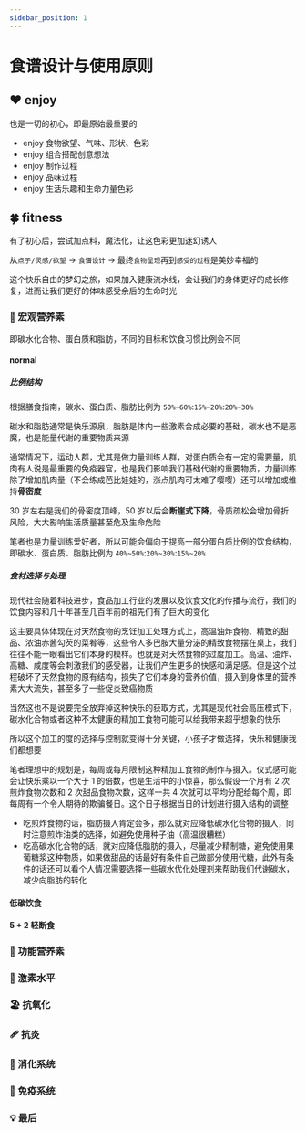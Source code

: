 ```yaml
---
sidebar_position: 1
---
```


# 食谱设计与使用原则

## ❤️ enjoy

也是一切的初心，即最原始最重要的

- enjoy 食物欲望、气味、形状、色彩
- enjoy 组合搭配创意想法
- enjoy 制作过程
- enjoy 品味过程
- enjoy 生活乐趣和生命力量色彩

## 🍀 fitness

有了初心后，尝试加点料，魔法化，让这色彩更加迷幻诱人

从`点子/灵感/欲望` → `食谱设计` → 最终`食物呈现`再到`感受的过程`是美妙幸福的

这个快乐自由的梦幻之旅，如果加入健康流水线，会让我们的身体更好的成长修复，进而让我们更好的体味感受余后的生命时光

### 🍱 宏观营养素

即碳水化合物、蛋白质和脂肪，不同的目标和饮食习惯比例会不同

#### normal

##### 比例结构

根据膳食指南，碳水、蛋白质、脂肪比例为 `50%~60%`:`15%~20%`:`20%~30%`

碳水和脂肪通常是快乐源泉，脂肪是体内一些激素合成必要的基础，碳水也不是恶魔，也是能量代谢的重要物质来源

通常情况下，运动人群，尤其是做力量训练人群，对蛋白质会有一定的需要量，肌肉有人说是最重要的免疫器官，也是我们影响我们基础代谢的重要物质，力量训练除了增加肌肉量（不会练成芭比娃娃的，涨点肌肉可太难了嘤嘤）还可以增加或维持**骨密度**

30 岁左右是我们的骨密度顶峰，50 岁以后会**断崖式下降**，骨质疏松会增加骨折风险，大大影响生活质量甚至危及生命危险

笔者也是力量训练爱好者，所以可能会偏向于提高一部分蛋白质比例的饮食结构，即碳水、蛋白质、脂肪比例为 `40%~50%`:`20%~30%`:`15%~20%`

##### 食材选择与处理

现代社会随着科技进步，食品加工行业的发展以及饮食文化的传播与流行，我们的饮食内容和几十年甚至几百年前的祖先们有了巨大的变化

这主要具体体现在对天然食物的烹饪加工处理方式上，高温油炸食物、精致的甜品、浓油赤酱勾芡的菜肴等，这些令人多巴胺大量分泌的精致食物摆在桌上，我们往往不能一眼看出它们本身的模样。也就是对天然食物的过度加工。高温、油炸、高糖、咸度等会刺激我们的感受器，让我们产生更多的快感和满足感。但是这个过程破坏了天然食物的原有结构，损失了它们本身的营养价值，摄入到身体里的营养素大大流失，甚至多了一些促炎致癌物质

当然这也不是说要完全放弃掉这种快乐的获取方式，尤其是现代社会高压模式下，碳水化合物或者这种不太健康的精加工食物可能可以给我带来超乎想象的快乐

所以这个加工的度的选择与控制就变得十分关键，小孩子才做选择，快乐和健康我们都想要

笔者理想中的规划是，每周或每月限制这种精加工食物的制作与摄入。仪式感可能会让快乐乘以一个大于 1 的倍数，也是生活中的小惊喜，那么假设一个月有 2 次煎炸食物次数和 2 次甜品食物次数，这样一共 4 次就可以平均分配给每个周，即每周有一个令人期待的欺骗餐日。这个日子根据当日的计划进行摄入结构的调整

- 吃煎炸食物的话，脂肪摄入肯定会多，那么就对应降低碳水化合物的摄入，同时注意煎炸油类的选择，如避免使用种子油（高温很糟糕）
- 吃高碳水化合物的话，就对应降低脂肪的摄入，尽量减少精制糖，避免使用果葡糖浆这种物质，如果做甜品的话最好有条件自己做部分使用代糖，此外有条件的话还可以看个人情况需要选择一些碳水优化处理剂来帮助我们代谢碳水，减少向脂肪的转化

#### 低碳饮食

#### 5 + 2 轻断食

### 🥙 功能营养素

### 🛫 激素水平

### 🏖 抗氧化

### 🩹 抗炎

### 🧺 消化系统

### 🧬 免疫系统

### 💡 最后
